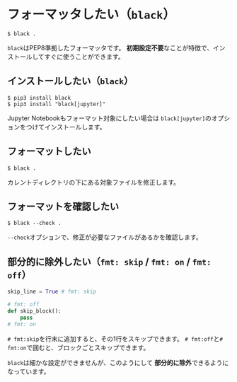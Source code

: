 # フォーマッタしたい（`black`）

```console
$ black .
```

`black`はPEP8準拠したフォーマッタです。
**初期設定不要**なことが特徴で、インストールしてすぐに使うことができます。

## インストールしたい（`black`）

```console
$ pip3 install black
$ pip3 install "black[jupyter]"
```

Jupyter Notebookもフォーマット対象にしたい場合は
``black[jupyter]``のオプションをつけてインストールします。

## フォーマットしたい

```console
$ black .
```

カレントディレクトリの下にある対象ファイルを修正します。

## フォーマットを確認したい

```console
$ black --check .
```

`--check`オプションで、修正が必要なファイルがあるかを確認します。

## 部分的に除外したい（`fmt: skip` / `fmt: on` / `fmt: off`）

```python
skip_line = True # fmt: skip

# fmt: off
def skip_block():
    pass
# fmt: on
```

``# fmt:skip``を行末に追加すると、その1行をスキップできます。
``# fmt:off``と``# fmt:on``で囲むと、ブロックごとスキップできます。

`black`は細かな設定ができませんが、このようにして
**部分的に除外**できるようになっています。

